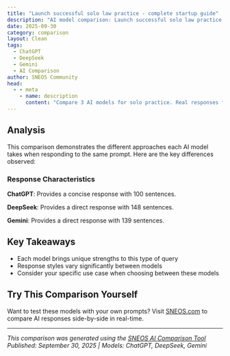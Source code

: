 ```yaml
---
title: "Launch successful solo law practice - complete startup guide"
description: "AI model comparison: Launch successful solo law practice - complete startup guide..."
date: 2025-09-30
category: comparison
layout: Clean
tags:
  - ChatGPT
  - DeepSeek
  - Gemini
  - AI Comparison
author: SNEOS Community
head:
  - - meta
    - name: description
      content: "Compare 3 AI models for solo practice. Real responses from ChatGPT, DeepSeek, Gemini with detailed analysis."
---
```


<ChatComparison
  title="Launch successful solo law practice - complete startup guide"
  prompt="Launch successful solo law practice - complete startup guide"
  :responses='{"ChatGPT": "Launching a successful solo law practice requires careful planning, a clear understanding of legal and business requirements, and effective marketing. Here\u2019s a complete startup guide to help you establish and grow your solo legal practice:\n\n---\n\n### 1. Preparation \u0026 Research\n\n**a. Define Your Niche/Specialization**\n- Choose legal areas you are passionate about and with market demand (e.g., family law, estate planning, criminal defense, business law).\n- Analyze local market competition and client needs.\n\n**b. Develop a Business Plan**\n- Outline your mission, vision, goals.\n- Financial projections (startup costs, expected revenue, expenses).\n- Marketing strategies.\n- Operational plan and workflow.\n\n**c. Understand Legal and Ethical Obligations**\n- Review your jurisdiction\u2019s rules on solo practice, advertising, client confidentiality.\n- Check continuing legal education (CLE) requirements.\n- Professional liability insurance.\n\n---\n\n### 2. Licensing and Registration\n\n**a. Verify State Bar Requirements**\n- Ensure you have an active law license and are in good standing.\n- Register your practice if required.\n\n**b. Choose a Business Structure**\n- Sole proprietorship, LLC, PLLC, or professional corporation.\n- Consult a business attorney or accountant on tax and liability implications.\n\n**c. Register Your Business Name**\n- Use your name or a trade name (\u201Cdoing business as\u201D).\n- File with state/county agencies as required.\n\n**d. Obtain EIN**\n- Get an Employer Identification Number (EIN) from IRS for tax purposes.\n\n---\n\n### 3. Set Up Your Office\n\n**a. Location**\n- Home office or rented space.\n- Consider client accessibility, professionalism, and costs.\n\n**b. Equipment and Technology**\n- Computer, printer, scanner.\n- Reliable phone system and internet.\n- Practice management software (Clio, MyCase, PracticePanther).\n- Time tracking and billing software.\n- Secure client data storage and backup solutions.\n\n**c. Office Supplies**\n- Legal forms and templates.\n- Books, references pertinent to your practice area.\n- Stationery, business cards.\n\n---\n\n### 4. Financial Management\n\n**a. Business Bank Account**\n- Open a separate bank account for business funds.\n\n**b. Accounting System**\n- Use QuickBooks, Xero, or hire an accountant.\n- Track income, expenses, trust accounts properly.\n\n**c. Set Your Fee Structure**\n- Hourly rates, flat fees, retainers.\n- Be clear on billing, retainer agreements.\n\n**d. Professional Liability Insurance**\n- Protect yourself from malpractice claims.\n\n**e. Manage Trust Accounts**\n- If handling client funds, maintain compliance with trust accounting rules.\n\n---\n\n### 5. Marketing \u0026 Client Development\n\n**a. Branding**\n- Create a professional logo.\n- Develop a website optimized for SEO.\n- Ensure website includes bio, services, contact info, client testimonials.\n\n**b. Online Presence**\n- Claim your Google My Business listing.\n- Be active on relevant social media (LinkedIn, Facebook).\n\n**c. Networking**\n- Join local bar associations and legal groups.\n- Attend community events and business mixers.\n- Cultivate referral relationships with other attorneys.\n\n**d. Content Marketing**\n- Write blogs, newsletters, or client advisories.\n- Host webinars or free consultations.\n\n---\n\n### 6. Client Intake and Service\n\n**a. Client Intake Process**\n- Have clear intake forms and conflict checks.\n- Obtain signed engagement and retainer agreements.\n\n**b. Communication**\n- Respond promptly.\n- Set expectations about case updates.\n\n**c. Case Management**\n- Use practice management software.\n- Track deadlines with calendars and reminders.\n\n**d. Maintain Professionalism**\n- Follow ethical rules.\n- Keep client information confidential.\n\n---\n\n### 7. Continuing Growth and Learning\n\n**a. Continuing Legal Education (CLE)**\n- Regularly update skills and knowledge.\n- Stay current on changes in law.\n\n**b. Evaluate and Adjust**\n- Review financial and marketing effectiveness.\n- Seek client feedback.\n\n**c. Consider Expansion**\n- Hire support staff or contract attorneys as workload grows.\n- Explore new practice areas.\n\n---\n\n### Sample Timeline for Startup\n\n| Month | Tasks |\n|-------|-------|\n| 1 | Define niche, create business plan, research requirements |\n| 2 | Choose business structure, register business, get EIN |\n| 3 | Set up office, purchase equipment, build website |\n| 4 | Open business accounts, buy insurance, launch marketing |\n| 5 | Begin client intake, network, refine processes |\n| 6\u002B | Full practice operations, seek growth opportunities |\n\n---\n\n### Additional Tips\n\n- Keep overhead low initially; virtual offices and remote tools can reduce costs.\n- Prioritize excellent client service to build reputation.\n- Consider mentorship from experienced solo practitioners.\n- Stay organized to avoid burnout.\n- Use technology to automate routine tasks.\n\n---\n\nIf you want, I can also provide templates for engagement letters, business plans, or marketing checklists. Just ask!", "DeepSeek": "Of course. Launching a successful solo law practice is an ambitious and rewarding endeavor. This complete startup guide breaks the process down into manageable phases, from the initial idea to your first client and beyond.\n\n---\n\n### **The Complete Startup Guide to Launching Your Solo Law Practice**\n\nThis guide is structured in five critical phases:\n1. **Foundation \u0026 Planning** - The \u0022Why\u0022 and \u0022What\u0022\n2. **Legal \u0026 Administrative Setup** - The \u0022How\u0022 and \u0022Where\u0022\n3. **Financial Management** - The \u0022Fuel\u0022\n4. **Marketing \u0026 Client Acquisition** - The \u0022Voice\u0022\n5. **Launch \u0026 Growth** - The \u0022Action\u0022\n\n---\n\n### **Phase 1: Foundation \u0026 Planning (The Blueprint)**\n\nThis is the most important phase. Rushing here leads to failure.\n\n**1.1 Self-Assessment \u0026 Niche Selection:**\n* **Why Solo?** Be clear on your motivation (autonomy, flexibility, higher earnings potential).\n* **Practice Area:** What will you sell? Be specific.\n * **Generalist vs. Specialist:** As a solo, specializing is almost always better. You become the go-to expert.\n * **Consider:** What are you experienced/good at? What is the market demand in your area? What do you enjoy? (e.g., \u0022Estate Planning for Young Families,\u0022 \u0022Landlord-Tenant Law for Small Property Owners,\u0022 \u0022B2B Contract Review for Tech Startups\u0022).\n* **Target Client:** Who is your ideal client? Define their demographics, pain points, and where they \u0022hang out\u0022 (online and offline).\n\n**1.2 Business Plan Creation:**\nThis is your roadmap. It doesn\u0027t need to be 100 pages, but it must be written.\n* **Executive Summary:** Your mission statement and core goals.\n* **Services \u0026 Pricing:** List your practice areas and define your fee structures (hourly, flat fee, contingency, retainer).\n* **Market Analysis:** Who are your local competitors? What makes you different (your Unique Value Proposition)?\n* **Marketing Strategy:** Outline your initial plan (see Phase 4).\n* **Financial Projections:**\n * **Startup Costs:** Technology, bar fees, insurance, website, office supplies, etc.\n * **Operating Expenses:** Monthly costs (rent, software subscriptions, marketing, insurance).\n * **Income Goals:** How much do you need to earn to break even? To be profitable? Set realistic targets for Year 1.\n\n**1.3 The Financial Runway:**\n* **Save Up:** Have *at least* 6 months of living expenses \u002B startup costs saved. This removes the panic and allows you to make smart decisions.\n\n---\n\n### **Phase 2: Legal \u0026 Administrative Setup**\n\nMake it official and professional.\n\n**2.1 Business Structure:**\n* **Sole Proprietorship:** Simplest, but offers no personal liability protection. **Not recommended.**\n* **Professional Corporation (PC) or Professional Limited Liability Company (PLLC/LLC):** The standard. This protects your personal assets from business debts and lawsuits. **Consult with a business lawyer and accountant** to choose the right one for your state and tax situation.\n\n**2.2 Name \u0026 Branding:**\n* **Firm Name:** Check for availability with your state bar and Secretary of State. Many solos use \u0022[Your Name] Law Firm\u0022 or something descriptive.\n* **Logo \u0026 Brand Identity:** Create a professional logo and choose a color scheme/fonts. Use a service like 99designs or Canva Pro. Consistency is key.\n\n**2.3 Essential Tools \u0026 Technology:**\n* **Practice Management Software:** **Non-negotiable.** This is your firm\u0027s central nervous system. Examples: Clio, PracticePanther, MyCase. They handle calendaring, time tracking, billing, document management, and client communication.\n* **Document Management \u0026 Storage:** A secure, cloud-based system (often part of your practice management software). Never rely solely on a desktop hard drive.\n* **Accounting Software:** QuickBooks Online is the industry standard. **Keep business and personal finances separate from day one.**\n* **Email \u0026 Office Suite:** Microsoft 365 or Google Workspace. Use a professional email (e.g., \u0060yourname@yourfirm.com\u0060).\n* **Legal Research:** Westlaw or LexisNexis. Look for solo/small firm discounts.\n\n**2.4 Office Setup:**\n* **Virtual Office:** A great, low-cost starting point. Provides a professional business address, mail handling, and sometimes access to meeting rooms.\n* **Home Office:** Ensure you have a dedicated, quiet, and professional space for client calls.\n* **Co-working Space:** Offers flexibility and a professional meeting space when needed.\n\n**2.5 Insurance:**\n* **Professional Liability (Malpractice) Insurance:** **Essential.** Do not practice without it.\n* **Business Owner\u0027s Policy (BOP):** Often bundles general liability and property insurance.\n\n**2.6 IOLTA \u0026 Bank Accounts:**\n* Open a dedicated **business checking account**.\n* Open an **IOLTA (Interest on Lawyers\u0027 Trust Accounts)** account for holding client funds. This is a strict ethical requirement.\n\n---\n\n### **Phase 3: Financial Management**\n\n**3.1 Pricing Your Services:**\n* **Know Your Value:** Research standard rates in your area and practice area.\n* **Offer Options:** Be prepared to quote hourly, flat fee, or limited-scope representation. Flat fees are often attractive to clients and provide you with predictable income.\n\n**3.2 Billing \u0026 Payments:**\n* **Use Your Software:** Track *all* your time, no matter how small.\n* **Make Paying Easy:** Use the payment processing in your practice management software (e.g., Clio Manage Payments, LawPay). Accept credit cards and ACH transfers. Send electronic invoices.\n\n**3.3 Budgeting \u0026 Bookkeeping:**\n* **Review Finances Weekly:** Know your cash flow.\n* **Hire an Accountant:** A CPA familiar with law firms is invaluable for taxes and financial advice.\n\n---\n\n### **Phase 4: Marketing \u0026 Client Acquisition**\n\n**4.1 Your Digital Foundation:**\n* **Professional Website:** This is your #1 marketing asset. It must be modern, mobile-friendly, and clear. Include:\n * Your bio and credentials.\n * Detailed service pages.\n * Clear contact information.\n * Client-focused content (a blog is great for SEO).\n* **Google Business Profile:** Claim and optimize your listing. This is critical for local search. Get clients to leave reviews.\n\n**4.2 Online Visibility (SEO \u0026 Content):**\n* **Local SEO:** Ensure your website is optimized for searches like \u0022[Your Practice Area] lawyer [Your City]\u0022.\n* **Content Marketing:** Write blog posts or create short videos answering common questions your ideal clients have. This builds authority and drives organic traffic.\n\n**4.3 Networking \u0026 Relationships:**\n* **Other Lawyers:** Become a resource. Network with lawyers outside your practice area who can refer clients to you (e.g., a divorce lawyer referring estate planning work).\n* **CPAs, Financial Planners, Realtors:** These are fantastic referral sources for many practice areas.\n* **Bar Associations \u0026 Community Groups:** Get involved. Visibility leads to referrals.\n\n**4.4 Free \u0026 Low-Cost Marketing Ideas:**\n* Offer a free, valuable webinar or guide on your website in exchange for an email address.\n* Write for local publications or legal websites.\n* Be active and helpful in relevant online forums or LinkedIn groups.\n\n---\n\n### **Phase 5: Launch \u0026 Growth**\n\n**5.1 The Pre-Launch Checklist:**\n* [ ] Business entity formed (PLLC/PC)\n* [ ] EIN obtained from the IRS\n* [ ] Business bank account \u0026 IOLTA opened\n* [ ] Malpractice insurance secured\n* [ ] Practice management software set up\n* [ ] Website live and professional\n* [ ] Email and phone system configured\n* [ ] Fee agreements and engagement letters drafted (**have a lawyer review these**)\n* [ ] Office space (virtual or home) ready\n\n**5.2 The Launch:**\n* **Announce Your Firm:** Send an email to your professional network (former colleagues, law school classmates). Don\u0027t be shy\u2014ask for referrals.\n* **Soft Launch:** Take your first one or two clients to work out any kinks in your processes.\n* **Formal Launch:** Announce on LinkedIn and other social media.\n\n**5.3 Building Systems \u0026 Scaling:**\n* **Create Checklists:** For new client intake, document drafting, closing a file. This ensures consistency and efficiency.\n* **Outsource:** You can\u0027t do everything. Early on, consider a virtual assistant for administrative tasks or a freelance bookkeeper.\n* **Focus on Client Experience:** Communicate clearly and often. Under-promise and over-deliver. A happy client is your best marketer.\n* **Review \u0026 Adapt:** Every quarter, review your business plan and finances. What\u0027s working? What isn\u0027t? Be prepared to pivot your marketing strategy.\n\n### **Mindset is Everything**\n\nRunning a solo practice is a marathon, not a sprint. Embrace the following:\n* **Be Disciplined:** You are now the boss and the employee.\n* **Embrace Continuous Learning:** The law and marketing change constantly.\n* **Manage Imposter Syndrome:** It\u0027s normal. Remember why you started and the value you provide.\n* **Prioritize Work-Life Balance:** Set boundaries from the beginning to avoid burnout.\n\nYou have", "Gemini": "## Launching a Successful Solo Law Practice: A Complete Startup Guide\n\nStarting your own law practice is a rewarding, albeit challenging, endeavor. This guide provides a comprehensive roadmap to help you navigate the process from initial concept to a thriving business.\n\n**Phase 1: Preparation and Planning (The Foundation)**\n\n**1. Self-Assessment and Goal Setting:**\n\n* **Why Solo?** Honestly assess your motivations. Are you driven by autonomy, specific practice area focus, or frustration with traditional firm structures?\n* **Strengths and Weaknesses:** Identify your legal expertise, business acumen, and personality traits. Where do you excel? What areas need improvement or outsourcing?\n* **Short-Term and Long-Term Goals:** Define your desired practice size, client base, revenue targets, work-life balance, and exit strategy.\n\n**2. Market Research and Niche Selection:**\n\n* **Target Market:** Who are your ideal clients? What are their demographics, needs, and pain points? Consider focusing on a specific niche (e.g., DUI defense, estate planning for young families, contract law for startups).\n* **Competition Analysis:** Identify existing lawyers in your target market. What are their strengths, weaknesses, pricing, and marketing strategies? How can you differentiate yourself?\n* **Demand Analysis:** Is there a real need for your chosen practice area in your target market? Use online research, local bar association data, and discussions with other attorneys.\n\n**3. Crafting a Robust Business Plan:**\n\n* **Executive Summary:** A concise overview of your practice, goals, and strategy.\n* **Company Description:** Define your practice area(s), target market, legal structure (sole proprietorship, LLC, PLLC), and value proposition.\n* **Market Analysis:** Detailed analysis of your target market, competition, and demand.\n* **Services Offered:** Specifically list the legal services you will provide.\n* **Marketing and Sales Strategy:** Outline how you will attract and retain clients (see Phase 3).\n* **Management and Organization:** Describe your management structure, roles, and responsibilities. (Initially, this will be you, but consider future staffing).\n* **Financial Projections:** Develop realistic revenue projections, expense budgets, and cash flow statements for at least the first 1-3 years. Include worst-case, best-case, and most-likely scenarios.\n* **Funding Request (if applicable):** If you need external funding, outline your funding requirements and repayment plan.\n\n**4. Secure Funding:**\n\n* **Personal Savings:** The most common source of funding for solo practices.\n* **Loans:** Small business loans from banks, credit unions, or online lenders.\n* **Lines of Credit:** Provide access to funds as needed for operating expenses.\n* **Credit Cards:** Use responsibly for smaller expenses and building business credit.\n* **Friends and Family:** Formalize loans with clear terms and agreements.\n* **SBA Loans:** Government-backed loans with potentially favorable terms.\n\n**Phase 2: Legal and Practical Setup (The Infrastructure)**\n\n**1. Choose Your Business Structure:**\n\n* **Sole Proprietorship:** Simple to set up but offers no personal liability protection.\n* **Limited Liability Company (LLC) or Professional Limited Liability Company (PLLC):** Provides liability protection and pass-through taxation (profits passed directly to you). Often the preferred choice for solo attorneys. Consult with an accountant and attorney to determine the best structure for your specific circumstances.\n\n**2. Legal and Ethical Requirements:**\n\n* **Bar Admission:** Ensure you are in good standing with the relevant state bar(s).\n* **Malpractice Insurance:** Essential for protecting you from potential lawsuits. Shop around for the best coverage and rates.\n* **Client Trust Account:** A separate bank account for holding client funds (required by bar rules).\n* **Operating Account:** For business income and expenses.\n* **Compliance with Rules of Professional Conduct:** Adhere to all ethical rules regarding client confidentiality, conflicts of interest, and advertising.\n* **Continuing Legal Education (CLE):** Stay up-to-date on legal developments and ethical requirements.\n\n**3. Office Space and Equipment:**\n\n* **Home Office:** A cost-effective option initially, but ensure it complies with local zoning regulations and presents a professional image.\n* **Co-working Space:** Provides a professional environment, networking opportunities, and shared resources.\n* **Virtual Office:** Offers a business address, phone answering, and occasional meeting space.\n* **Dedicated Office:** The most professional option, but also the most expensive.\n* **Essential Equipment:** Computer, printer, scanner, phone system (VOIP recommended), secure internet connection, ergonomic chair and desk.\n* **Legal Software:** Case management software, time tracking software, billing software, legal research tools (Westlaw, LexisNexis).\n\n**4. Essential Documents and Policies:**\n\n* **Client Engagement Agreement:** A written agreement outlining the scope of representation, fees, and other important terms.\n* **Privacy Policy:** In compliance with data privacy laws.\n* **Document Retention Policy:** Outlining how you will store and dispose of client documents.\n* **Conflict of Interest Policy:** Describing how you will identify and resolve potential conflicts.\n* **Billing and Payment Policy:** Clearly stating your billing rates, payment methods, and late payment policies.\n\n**5. Obtain Necessary Licenses and Permits:**\n\n* **Business License:** Required by most cities and counties.\n* **EIN (Employer Identification Number):** Required if you form an LLC or plan to hire employees.\n\n**Phase 3: Marketing and Client Acquisition (The Visibility)**\n\n**1. Develop a Marketing Strategy:**\n\n* **Define Your Brand:** Create a unique brand identity (logo, colors, website design) that reflects your values and target market.\n* **Website:** A professional website is essential. Include information about your services, experience, client testimonials, and contact information.\n* **Search Engine Optimization (SEO):** Optimize your website and content to rank higher in search engine results.\n* **Content Marketing:** Create valuable content (blog posts, articles, videos, infographics) that attracts your target audience and establishes you as an expert.\n* **Social Media:** Use social media platforms (LinkedIn, Facebook, Twitter) to connect with potential clients and referral sources.\n* **Networking:** Attend industry events, join local bar associations, and build relationships with other professionals.\n* **Referral Program:** Encourage existing clients and colleagues to refer new clients to you.\n* **Online Advertising:** Consider pay-per-click (PPC) advertising on Google or social media.\n* **Local Community Involvement:** Sponsor local events, volunteer your legal services, and participate in community activities.\n\n**2. Sales and Client Intake:**\n\n* **Respond Promptly to Inquiries:** Treat every inquiry as a potential client.\n* **Initial Consultation:** Offer a free or low-cost initial consultation to assess the client\u0027s needs and explain your services.\n* **Clearly Communicate Value:** Explain how you can help the client achieve their goals.\n* **Set Realistic Expectations:** Be honest about the potential outcomes of the case.\n* **Follow Up:** Stay in touch with potential clients after the initial consultation.\n\n**Phase 4: Operations and Management (The Efficiency)**\n\n**1. Efficient Case Management:**\n\n* **Use Case Management Software:** Streamline your workflow, track deadlines, and manage client communications.\n* **Develop Standardized Procedures:** Create checklists and templates for common tasks.\n* **Time Management:** Track your time accurately for billing purposes.\n* **Prioritize Tasks:** Focus on the most important and urgent tasks.\n* **Delegate Tasks (as you grow):** Hire support staff (paralegal, legal secretary) to handle administrative tasks.\n\n**2. Financial Management:**\n\n* **Bookkeeping:** Track your income and expenses accurately. Consider using accounting software or hiring a bookkeeper.\n* **Billing and Invoicing:** Bill clients promptly and accurately.\n* **Budgeting:** Develop a realistic budget and track your progress.\n* **Tax Planning:** Consult with a tax advisor to minimize your tax liability.\n* **Monitor Cash Flow:** Ensure you have enough cash on hand to cover your expenses.\n\n**3. Client Communication and Relationship Management:**\n\n* **Communicate Regularly with Clients:** Keep clients informed about the progress of their cases.\n* **Be Responsive to Client Inquiries:** Respond promptly to client emails and phone calls.\n* **Provide Excellent Customer Service:** Treat clients with respect and empathy.\n* **Solicit Client Feedback:** Ask clients for feedback on your services and make improvements as needed.\n\n**4. Continuous Improvement:**\n\n* **Stay Up-to-Date on Legal Developments:** Attend CLE courses and read legal publications.\n* **Evaluate Your Marketing Efforts:** Track the results of your marketing campaigns and make adjustments as needed.\n* **Seek Mentorship:** Connect with experienced attorneys who can provide guidance and support.\n* **Network with Other Lawyers:** Share ideas and best practices with other attorneys.\n\n**Phase 5: Growth and Sustainability (The Long Game)**\n\n**1. Refine Your Niche:** As you gain experience, consider specializing in a more specific area of law.\n**2. Expand Your Team:** Hire paralegals, legal assistants, or associate attorneys to handle more workload.\n**3. Improve Processes:** Constantly look for ways to streamline your operations and improve efficiency.\n**4. Invest in Technology:** Adopt new technologies to improve your productivity and client service.\n**5. Diversify Revenue Streams:** Consider offering additional services, such as mediation or consulting.\n**6. Build a Strong Reputation:** Focus on providing excellent legal services and building a positive reputation in the community.\n**7. Plan for Succession:** Consider your long-term exit strategy and develop a plan for transitioning your practice to someone else.\n\n**Key Success Factors:**\n\n* **Hard Work and Dedication:** Starting a solo practice requires a significant time commitment.\n* **Strong Work Ethic:** Be reliable, responsive, and committed to providing excellent service.\n* **Excellent Communication Skills:** Be able to communicate effectively with clients, colleagues, and judges.\n* **Business Acumen:** Understand the basics of business management, marketing, and finance.\n* **Resilience:** Be prepared to face challenges and setbacks.\n* **Ethical Conduct:** Maintain the highest ethical standards.\n* **Adaptability:** Be willing to adapt to changing market conditions and client needs.\n* **Self-Care:** Prioritize your physical and mental health to avoid burnout.\n\n**Important Considerations:**\n\n* **Legal Ethics and Malpractice:** Always prioritize ethical considerations and maintain adequate malpractice insurance.\n* **Time Management and Work-Life Balance:** Set boundaries to avoid burnout.\n* **Technology and Security:** Protect client data with appropriate security measures.\n* **Continuing Education:** Stay up-to-date on legal developments.\n\n**This guide provides a comprehensive overview, but it is not a substitute for legal or financial advice. Consult with qualified professionals to address your specific circumstances.**\n\nLaunching a successful solo law practice is a marathon, not a sprint. With careful planning, hard work, and a commitment to providing excellent service, you can build a thriving and rewarding career. Good luck!\n"}' 
  published-date="12:53"
/>

## Analysis

This comparison demonstrates the different approaches each AI model takes when responding to the same prompt. Here are the key differences observed:

### Response Characteristics

**ChatGPT**: Provides a concise response with 100 sentences. 

**DeepSeek**: Provides a direct response with 148 sentences. 

**Gemini**: Provides a direct response with 139 sentences. 

## Key Takeaways

- Each model brings unique strengths to this type of query
- Response styles vary significantly between models
- Consider your specific use case when choosing between these models

## Try This Comparison Yourself

Want to test these models with your own prompts? Visit [SNEOS.com](https://sneos.com) to compare AI responses side-by-side in real-time.

---

*This comparison was generated using the [SNEOS AI Comparison Tool](https://sneos.com)*
*Published: September 30, 2025 | Models: ChatGPT, DeepSeek, Gemini*
